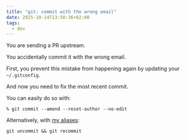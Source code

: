 ```yaml
---
title: "git: commit with the wrong email"
date: 2025-10-14T13:50:36+02:00
tags:
  - dev
---
```


You are sending a PR upstream.

You accidentally commit it with the wrong email.

First, you prevent this mistake from happening again by updating your
`~/.gitconfig`.

And now you need to fix the most recent commit.

You can easily do so with:

```shell
% git commit --amend --reset-author --no-edit
```

Alternatively, with [my aliases](https://github.com/thiagowfx/.dotfiles):

```shell
git uncommit && git recommit
```
